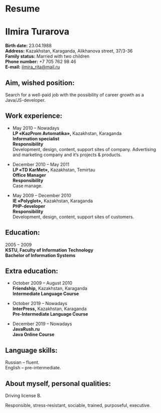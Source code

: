 # Resume 
# Ilmira Turarova 
**Birth date:**	23.04.1988  
**Address:**	Kazakhstan, Karaganda, Alikhanova street, 37/3-36  
**Family status:**	Married with two children  
**Phone number:**	+7 705 762 98 46  
**E-mail:**	ilmira_rita@mail.ru  


## Aim, wished position: 	
Search for a well-paid job with the possibility of career growth as a Java/JS-developer.


## Work experience:    
- May 2010 – Nowadays  
**LP «KazProm Avtomatika»,** Kazakhstan, Karaganda  
**Information specialist**  
**Responsibility**  
Development, design, content, support sites of company. Advertising and marketing company and it’s projects & products.

- December 2010 – May 2011  
**LP «TD KarMet»,** Kazakhstan, Temirtau  
**Office Manager**  
**Responsibility**  
Case manage.  

- May 2009 – December 2010  
**IE «Polyglot»,** Kazakhstan, Karaganda  
**PHP-developer**  
**Responsibility**  
Development, design, content, support sites of customers.  

	
## Education: 	
2005 – 2009  
**KSTU, Faculty of Information Technology  
Bachelor of Information Systems**  


## Extra education: 
- October 2009 – August 2010   
**Friendship,** Kazakhstan, Karaganda  
**Intermediate Language Course**  

- October 2019 – Nowadays  
**InterPress,** Kazakhstan, Karaganda  
**Pre-Intermediate Language Course**  

- December 2019 – Nowadays  
**JavaRush.ru**  
**Java Online Course**  

## Language skills: 	
Russian – fluent.  
English – pre-intermediate.  


## About myself, personal qualities:	
Driving license B.  

Responsible, stress-resistant, sociable, trained, purposeful, executive.

